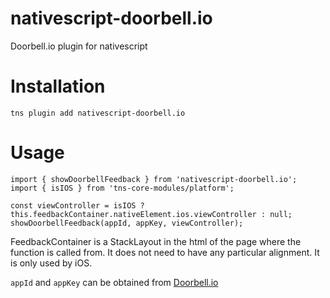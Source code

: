 # nativescript-doorbell.io
Doorbell.io plugin for nativescript

# Installation
```tns plugin add nativescript-doorbell.io```

# Usage
```
import { showDoorbellFeedback } from 'nativescript-doorbell.io';
import { isIOS } from 'tns-core-modules/platform';

const viewController = isIOS ? this.feedbackContainer.nativeElement.ios.viewController : null;
showDoorbellFeedback(appId, appKey, viewController);
```

FeedbackContainer is a StackLayout in the html of the page where the function is called from. It does not need to have any particular alignment. It is only used by iOS.

```appId``` and ```appKey``` can be obtained from [Doorbell.io](https://doorbell.io)
